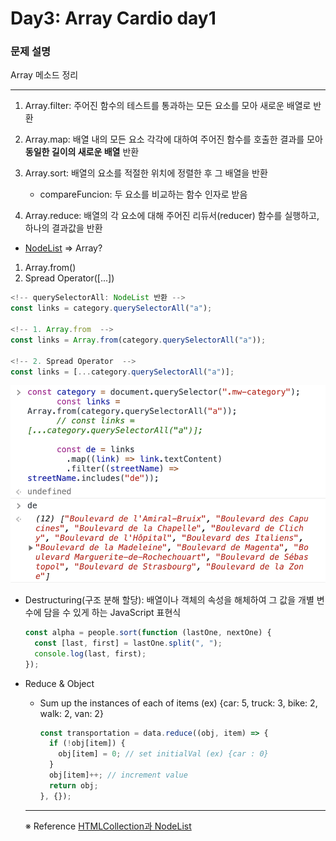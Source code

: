 # Day3: Array Cardio day1

### 문제 설명

Array 메소드 정리

---

1. Array.filter: 주어진 함수의 테스트를 통과하는 모든 요소를 모아 새로운 배열로 반환

2. Array.map: 배열 내의 모든 요소 각각에 대하여 주어진 함수를 호출한 결과를 모아 **동일한 길이의 새로운 배열** 반환

3. Array.sort: 배열의 요소를 적절한 위치에 정렬한 후 그 배열을 반환

   - compareFuncion: 두 요소를 비교하는 함수 인자로 받음

4. Array.reduce: 배열의 각 요소에 대해 주어진 리듀서(reducer) 함수를 실행하고, 하나의 결과값을 반환

- [NodeList](https://developer.mozilla.org/ko/docs/Web/API/NodeList) => Array?

1. Array.from()
2. Spread Operator([...])

```javascript
<!-- querySelectorAll: NodeList 반환 -->
const links = category.querySelectorAll("a");

<!-- 1. Array.from  -->
const links = Array.from(category.querySelectorAll("a"));

<!-- 2. Spread Operator  -->
const links = [...category.querySelectorAll("a")];
```

![de](./de.png)

- Destructuring(구조 분해 할당): 배열이나 객체의 속성을 해체하여 그 값을 개별 변수에 담을 수 있게 하는 JavaScript 표현식

  ```javascript
  const alpha = people.sort(function (lastOne, nextOne) {
    const [last, first] = lastOne.split(", ");
    console.log(last, first);
  });
  ```

- Reduce & Object

  - Sum up the instances of each of items
    (ex) {car: 5, truck: 3, bike: 2, walk: 2, van: 2}

    ```javascript
    const transportation = data.reduce((obj, item) => {
      if (!obj[item]) {
        obj[item] = 0; // set initialVal (ex) {car : 0}
      }
      obj[item]++; // increment value
      return obj;
    }, {});
    ```

  ***

  ※ Reference
  [HTMLCollection과 NodeList](https://devsoyoung.github.io/posts/js-htmlcollection-nodelist)

